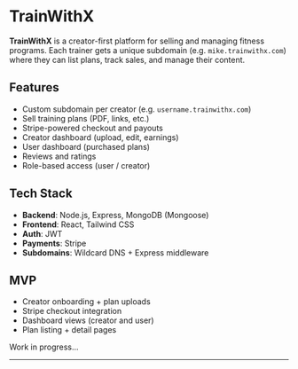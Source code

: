 # TrainWithX

**TrainWithX** is a creator-first platform for selling and managing fitness programs. Each trainer gets a unique subdomain (e.g. `mike.trainwithx.com`) where they can list plans, track sales, and manage their content.

## Features

- Custom subdomain per creator (e.g. `username.trainwithx.com`)
- Sell training plans (PDF, links, etc.)
- Stripe-powered checkout and payouts
- Creator dashboard (upload, edit, earnings)
- User dashboard (purchased plans)
- Reviews and ratings
- Role-based access (user / creator)

## Tech Stack

- **Backend**: Node.js, Express, MongoDB (Mongoose)
- **Frontend**: React, Tailwind CSS
- **Auth**: JWT
- **Payments**: Stripe
- **Subdomains**: Wildcard DNS + Express middleware

## MVP

- Creator onboarding + plan uploads
- Stripe checkout integration
- Dashboard views (creator and user)
- Plan listing + detail pages

Work in progress...

---

